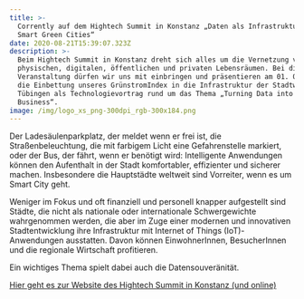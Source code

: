 ```yaml
---
title: >-
  Corrently auf dem Hightech Summit in Konstanz „Daten als Infrastruktur für
  Smart Green Cities“
date: 2020-08-21T15:39:07.323Z
description: >-
  Beim Hightech Summit in Konstanz dreht sich alles um die Vernetzung von
  physischen, digitalen, öffentlichen und privaten Lebensräumen. Bei dieser
  Veranstaltung dürfen wir uns mit einbringen und präsentieren am 01. Oktober
  die Einbettung unseres GrünstromIndex in die Infrastruktur der Stadtwerke
  Tübingen als Technologievortrag rund um das Thema „Turning Data into
  Business“.  
image: /img/logo_xs_png-300dpi_rgb-300x184.png
---
```

Der Ladesäulenparkplatz, der meldet wenn er frei ist, die Straßenbeleuchtung, die mit farbigem Licht eine Gefahrenstelle markiert, oder der Bus, der fährt, wenn er benötigt wird: Intelligente Anwendungen können den Aufenthalt in der Stadt komfortabler, effizienter und sicherer machen. Insbesondere die Hauptstädte weltweit sind Vorreiter, wenn es um Smart City geht. 

Weniger im Fokus und oft finanziell und personell knapper aufgestellt sind Städte, die nicht als nationale oder internationale Schwergewichte wahrgenommen werden, die aber im Zuge einer modernen und innovativen Stadtentwicklung ihre Infrastruktur mit Internet of Things (IoT)-Anwendungen ausstatten. Davon können EinwohnerInnen, BesucherInnen und die regionale Wirtschaft profitieren. 

Ein wichtiges Thema spielt dabei auch die Datensouveränität.

[Hier geht es zur Website des Hightech Summit in Konstanz (und online)](http://hightech-summit.de/konstanz/)
